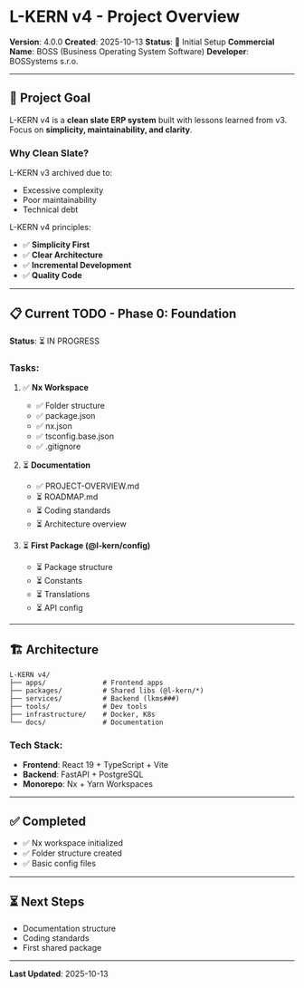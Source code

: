 # L-KERN v4 - Project Overview

**Version**: 4.0.0
**Created**: 2025-10-13
**Status**: 🚀 Initial Setup
**Commercial Name**: BOSS (Business Operating System Software)
**Developer**: BOSSystems s.r.o.

---

## 🎯 Project Goal

L-KERN v4 is a **clean slate ERP system** built with lessons learned from v3. Focus on **simplicity, maintainability, and clarity**.

### **Why Clean Slate?**

L-KERN v3 archived due to:
- Excessive complexity
- Poor maintainability
- Technical debt

L-KERN v4 principles:
- ✅ **Simplicity First**
- ✅ **Clear Architecture**
- ✅ **Incremental Development**
- ✅ **Quality Code**

---

## 📋 Current TODO - Phase 0: Foundation

**Status**: ⏳ IN PROGRESS

### **Tasks:**

1. ✅ **Nx Workspace**
   - ✅ Folder structure
   - ✅ package.json
   - ✅ nx.json
   - ✅ tsconfig.base.json
   - ✅ .gitignore

2. ⏳ **Documentation**
   - ✅ PROJECT-OVERVIEW.md
   - ⏳ ROADMAP.md
   - ⏳ Coding standards
   - ⏳ Architecture overview

3. ⏳ **First Package (@l-kern/config)**
   - ⏳ Package structure
   - ⏳ Constants
   - ⏳ Translations
   - ⏳ API config

---

## 🏗️ Architecture

```
L-KERN v4/
├── apps/              # Frontend apps
├── packages/          # Shared libs (@l-kern/*)
├── services/          # Backend (lkms###)
├── tools/             # Dev tools
├── infrastructure/    # Docker, K8s
└── docs/              # Documentation
```

### **Tech Stack:**

- **Frontend**: React 19 + TypeScript + Vite
- **Backend**: FastAPI + PostgreSQL
- **Monorepo**: Nx + Yarn Workspaces

---

## ✅ Completed

- ✅ Nx workspace initialized
- ✅ Folder structure created
- ✅ Basic config files

---

## ⏳ Next Steps

- Documentation structure
- Coding standards
- First shared package

---

**Last Updated**: 2025-10-13
